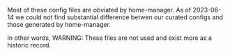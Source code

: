Most of these config files are obviated by home-manager. As of 2023-06-14 we
could not find substantial difference betwen our curated configs and those
generated by home-manager.

In other words, WARNING: These files are not used and exist more as a historic
record.
